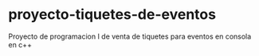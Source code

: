 # proyecto-tiquetes-de-eventos
Proyecto de programacion I de venta de tiquetes para eventos en consola en c++
